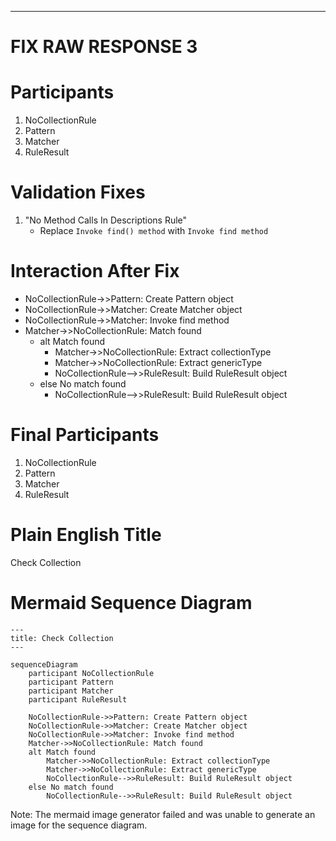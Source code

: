 ----
# FIX RAW RESPONSE 3
# Participants

1. NoCollectionRule
2. Pattern
3. Matcher
4. RuleResult

# Validation Fixes

1. "No Method Calls In Descriptions Rule"
   - Replace ```Invoke find() method``` with ```Invoke find method```

# Interaction After Fix

- NoCollectionRule->>Pattern: Create Pattern object
- NoCollectionRule->>Matcher: Create Matcher object
- NoCollectionRule->>Matcher: Invoke find method
- Matcher->>NoCollectionRule: Match found
  - alt Match found
    - Matcher->>NoCollectionRule: Extract collectionType
    - Matcher->>NoCollectionRule: Extract genericType
    - NoCollectionRule-->>RuleResult: Build RuleResult object
  - else No match found
    - NoCollectionRule-->>RuleResult: Build RuleResult object

# Final Participants

1. NoCollectionRule
2. Pattern
3. Matcher
4. RuleResult

# Plain English Title

Check Collection

# Mermaid Sequence Diagram

```mermaid
---
title: Check Collection
---

sequenceDiagram
    participant NoCollectionRule
    participant Pattern
    participant Matcher
    participant RuleResult

    NoCollectionRule->>Pattern: Create Pattern object
    NoCollectionRule->>Matcher: Create Matcher object
    NoCollectionRule->>Matcher: Invoke find method
    Matcher->>NoCollectionRule: Match found
    alt Match found
        Matcher->>NoCollectionRule: Extract collectionType
        Matcher->>NoCollectionRule: Extract genericType
        NoCollectionRule-->>RuleResult: Build RuleResult object
    else No match found
        NoCollectionRule-->>RuleResult: Build RuleResult object
```

Note: The mermaid image generator failed and was unable to generate an image for the sequence diagram.